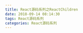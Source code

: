 ```yaml
---
title: React源码系列之ReactChildren
date: 2018-09-14 08:14:30
tags: React源码系列
categories: React源码系列
---
```


